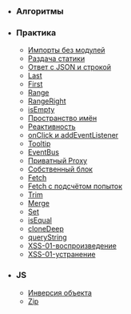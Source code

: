 * ### Алгоритмы ###

* ### Практика ###
  * [Импорты без модулей](./practice/importsWithoutModules/)
  * [Раздача статики](./practice/servingStaticContent/)
  * [Ответ с JSON и строкой](./practice/responseWithJsonAndString/)
  * [Last](./practice/last/)
  * [First](./practice/first/)
  * [Range](./practice/range/)
  * [RangeRight](./practice/rangeRight/)
  * [isEmpty](./practice/isEmpty/)
  * [Пространство имён](./practice/namespace/)
  * [Реактивность](./practice/defineProperty/)
  * [onClick и addEventListener](./practice/onClickAndAddEventListener/)
  * [Tooltip](./practice/tooltip/)
  * [EventBus](./practice/eventBus/)
  * [Приватный Proxy](./practice/proxyProps/)
  * [Собственный блок](./practice/block/)
  * [Fetch](./practice/fetch/)
  * [Fetch с подсчётом попыток](./practice/fetchWithCounter/)
  * [Trim](./practice/trim/)
  * [Merge](./practice/merge/)
  * [Set](./practice/set/)
  * [isEqual](./practice/isEqual/)
  * [cloneDeep](./practice/cloneDeep/)
  * [queryString](./practice/queryString/)
  * [XSS-01-воспроизведение](./practice/xss-01-playback/)
  * [XSS-01-устранение](./practice/xss-01-fixing/)

* ### JS ###
  * [Инверсия объекта](./js/invert/)
  * [Zip](./js/zip/)